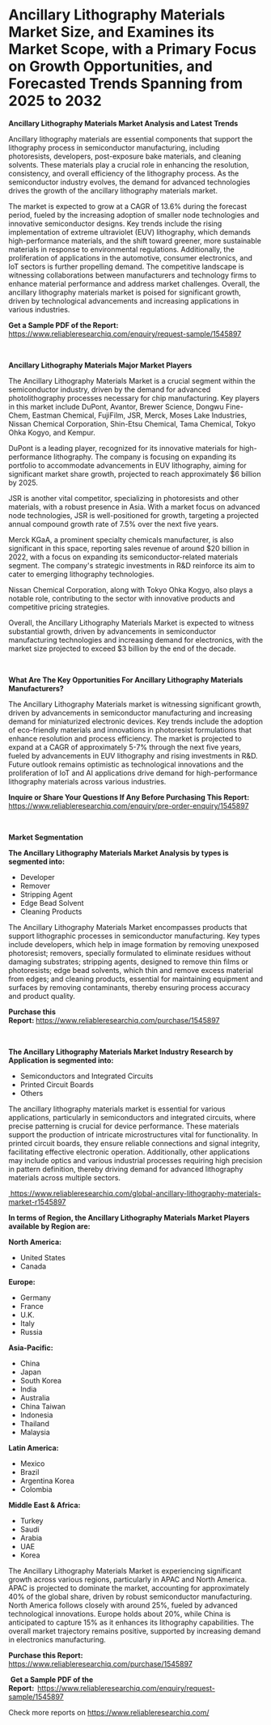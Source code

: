 <p><h1>Ancillary Lithography Materials Market Size, and Examines its Market Scope, with a Primary Focus on Growth Opportunities, and Forecasted Trends Spanning from 2025 to 2032</h1></p><p><strong>Ancillary Lithography Materials Market Analysis and Latest Trends</strong></p>
<p><p>Ancillary lithography materials are essential components that support the lithography process in semiconductor manufacturing, including photoresists, developers, post-exposure bake materials, and cleaning solvents. These materials play a crucial role in enhancing the resolution, consistency, and overall efficiency of the lithography process. As the semiconductor industry evolves, the demand for advanced technologies drives the growth of the ancillary lithography materials market.</p><p>The market is expected to grow at a CAGR of 13.6% during the forecast period, fueled by the increasing adoption of smaller node technologies and innovative semiconductor designs. Key trends include the rising implementation of extreme ultraviolet (EUV) lithography, which demands high-performance materials, and the shift toward greener, more sustainable materials in response to environmental regulations. Additionally, the proliferation of applications in the automotive, consumer electronics, and IoT sectors is further propelling demand. The competitive landscape is witnessing collaborations between manufacturers and technology firms to enhance material performance and address market challenges. Overall, the ancillary lithography materials market is poised for significant growth, driven by technological advancements and increasing applications in various industries.</p></p>
<p><strong>Get a Sample PDF of the Report:&nbsp;</strong> <a href="https://www.reliableresearchiq.com/enquiry/request-sample/1545897?utm_campaign=3455&utm_medium=2&utm_source=Github&utm_content=ia&utm_term=06042025&utm_id=ancillary-lithography-materials">https://www.reliableresearchiq.com/enquiry/request-sample/1545897</a></p>
<p>&nbsp;</p>
<p><strong>Ancillary Lithography Materials Major Market Players</strong></p>
<p><p>The Ancillary Lithography Materials Market is a crucial segment within the semiconductor industry, driven by the demand for advanced photolithography processes necessary for chip manufacturing. Key players in this market include DuPont, Avantor, Brewer Science, Dongwu Fine-Chem, Eastman Chemical, FujiFilm, JSR, Merck, Moses Lake Industries, Nissan Chemical Corporation, Shin-Etsu Chemical, Tama Chemical, Tokyo Ohka Kogyo, and Kempur.</p><p>DuPont is a leading player, recognized for its innovative materials for high-performance lithography. The company is focusing on expanding its portfolio to accommodate advancements in EUV lithography, aiming for significant market share growth, projected to reach approximately $6 billion by 2025.</p><p>JSR is another vital competitor, specializing in photoresists and other materials, with a robust presence in Asia. With a market focus on advanced node technologies, JSR is well-positioned for growth, targeting a projected annual compound growth rate of 7.5% over the next five years.</p><p>Merck KGaA, a prominent specialty chemicals manufacturer, is also significant in this space, reporting sales revenue of around $20 billion in 2022, with a focus on expanding its semiconductor-related materials segment. The company's strategic investments in R&D reinforce its aim to cater to emerging lithography technologies.</p><p>Nissan Chemical Corporation, along with Tokyo Ohka Kogyo, also plays a notable role, contributing to the sector with innovative products and competitive pricing strategies. </p><p>Overall, the Ancillary Lithography Materials Market is expected to witness substantial growth, driven by advancements in semiconductor manufacturing technologies and increasing demand for electronics, with the market size projected to exceed $3 billion by the end of the decade.</p></p>
<p>&nbsp;</p>
<p><strong>What Are The Key Opportunities For Ancillary Lithography Materials Manufacturers?</strong></p>
<p><p>The Ancillary Lithography Materials market is witnessing significant growth, driven by advancements in semiconductor manufacturing and increasing demand for miniaturized electronic devices. Key trends include the adoption of eco-friendly materials and innovations in photoresist formulations that enhance resolution and process efficiency. The market is projected to expand at a CAGR of approximately 5-7% through the next five years, fueled by advancements in EUV lithography and rising investments in R&D. Future outlook remains optimistic as technological innovations and the proliferation of IoT and AI applications drive demand for high-performance lithography materials across various industries.</p></p>
<p><strong>Inquire or Share Your Questions If Any Before Purchasing This Report:</strong> <a href="https://www.reliableresearchiq.com/enquiry/pre-order-enquiry/1545897?utm_campaign=3455&utm_medium=2&utm_source=Github&utm_content=ia&utm_term=06042025&utm_id=ancillary-lithography-materials">https://www.reliableresearchiq.com/enquiry/pre-order-enquiry/1545897</a></p>
<p>&nbsp;</p>
<p><strong>Market Segmentation</strong></p>
<p><strong>The Ancillary Lithography Materials Market Analysis by types is segmented into:</strong></p>
<p><ul><li>Developer</li><li>Remover</li><li>Stripping Agent</li><li>Edge Bead Solvent</li><li>Cleaning Products</li></ul></p>
<p><p>The Ancillary Lithography Materials Market encompasses products that support lithographic processes in semiconductor manufacturing. Key types include developers, which help in image formation by removing unexposed photoresist; removers, specially formulated to eliminate residues without damaging substrates; stripping agents, designed to remove thin films or photoresists; edge bead solvents, which thin and remove excess material from edges; and cleaning products, essential for maintaining equipment and surfaces by removing contaminants, thereby ensuring process accuracy and product quality.</p></p>
<p><strong>Purchase this Report:&nbsp;</strong><a href="https://www.reliableresearchiq.com/purchase/1545897?utm_campaign=3455&utm_medium=2&utm_source=Github&utm_content=ia&utm_term=06042025&utm_id=ancillary-lithography-materials">https://www.reliableresearchiq.com/purchase/1545897</a></p>
<p>&nbsp;</p>
<p><strong>The Ancillary Lithography Materials Market Industry Research by Application is segmented into:</strong></p>
<p><ul><li>Semiconductors and Integrated Circuits</li><li>Printed Circuit Boards</li><li>Others</li></ul></p>
<p><p>The ancillary lithography materials market is essential for various applications, particularly in semiconductors and integrated circuits, where precise patterning is crucial for device performance. These materials support the production of intricate microstructures vital for functionality. In printed circuit boards, they ensure reliable connections and signal integrity, facilitating effective electronic operation. Additionally, other applications may include optics and various industrial processes requiring high precision in pattern definition, thereby driving demand for advanced lithography materials across multiple sectors.</p></p>
<p><a href="https://www.reliableresearchiq.com/global-ancillary-lithography-materials-market-r1545897?utm_campaign=3455&utm_medium=2&utm_source=Github&utm_content=ia&utm_term=06042025&utm_id=ancillary-lithography-materials">&nbsp;https://www.reliableresearchiq.com/global-ancillary-lithography-materials-market-r1545897</a></p>
<p><strong>In terms of Region, the Ancillary Lithography Materials Market Players available by Region are:</strong></p>
<p>
    <p> <strong> North America: </strong>
        <ul>
            <li>United States</li>
            <li>Canada</li>
        </ul>
        </p> 
    <p> <strong> Europe: </strong>
        <ul>
            <li>Germany</li>
            <li>France</li>
            <li>U.K.</li>
            <li>Italy</li>
            <li>Russia</li>
        </ul>
        </p> 
    <p> <strong> Asia-Pacific: </strong>
        <ul>
            <li>China</li>
            <li>Japan</li>
            <li>South Korea</li>
            <li>India</li>
            <li>Australia</li>
            <li>China Taiwan</li>
            <li>Indonesia</li>
            <li>Thailand</li>
            <li>Malaysia</li>
        </ul>
        </p> 
    <p> <strong> Latin America: </strong>
        <ul>
            <li>Mexico</li>
            <li>Brazil</li>
            <li>Argentina Korea</li>
            <li>Colombia</li>
        </ul>
        </p> 
    <p> <strong> Middle East & Africa: </strong>
        <ul>
            <li>Turkey</li>
            <li>Saudi</li>
            <li>Arabia</li>
            <li>UAE</li>
            <li>Korea</li>
        </ul>
    </p>
    </p>
<p><p>The Ancillary Lithography Materials Market is experiencing significant growth across various regions, particularly in APAC and North America. APAC is projected to dominate the market, accounting for approximately 40% of the global share, driven by robust semiconductor manufacturing. North America follows closely with around 25%, fueled by advanced technological innovations. Europe holds about 20%, while China is anticipated to capture 15% as it enhances its lithography capabilities. The overall market trajectory remains positive, supported by increasing demand in electronics manufacturing.</p></p>
<p><strong>Purchase this Report: </strong><a href="https://www.reliableresearchiq.com/purchase/1545897?utm_campaign=3455&utm_medium=2&utm_source=Github&utm_content=ia&utm_term=06042025&utm_id=ancillary-lithography-materials">https://www.reliableresearchiq.com/purchase/1545897</a></p>
<p>&nbsp;<strong>Get a Sample PDF of the Report:&nbsp;&nbsp;</strong><a href="https://www.reliableresearchiq.com/enquiry/request-sample/1545897?utm_campaign=3455&utm_medium=2&utm_source=Github&utm_content=ia&utm_term=06042025&utm_id=ancillary-lithography-materials">https://www.reliableresearchiq.com/enquiry/request-sample/1545897</a></p>
<p><strong></strong></p>
<p>Check more reports on <a href="https://www.reliableresearchiq.com/?utm_campaign=3455&utm_medium=2&utm_source=Github&utm_content=ia&utm_term=06042025&utm_id=ancillary-lithography-materials">https://www.reliableresearchiq.com/</a></p>